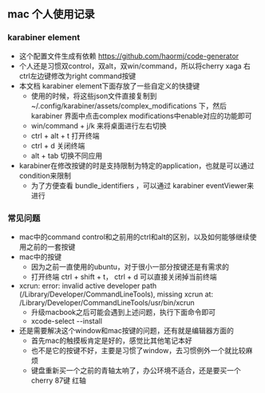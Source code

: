 ## mac 个人使用记录

### karabiner element

- 这个配置文件生成有依赖 https://github.com/haormj/code-generator
- 个人还是习惯双control，双alt，双win/command，所以将cherry xaga 右ctrl左边键修改为right command按键
- 本文档 karabiner element下面存放了一些自定义的快捷键
    - 使用的时候，将这些json文件直接复制到 ~/.config/karabiner/assets/complex_modifications 下，然后 karabiner 界面中点击complex modifications中enable对应的功能即可
    - win/command + j/k 来将桌面进行左右切换
    - ctrl + alt + t 打开终端
    - ctrl + d 关闭终端
    - alt + tab 切换不同应用
- karabiner在修改按键的时是支持限制为特定的application，也就是可以通过condition来限制
    - 为了方便查看 bundle_identifiers ，可以通过 karabiner eventViewer来进行

### 常见问题

- mac中的command control和之前用的ctrl和alt的区别，以及如何能够继续使用之前的一套按键
- mac中的按键
    - 因为之前一直使用的ubuntu，对于很小一部分按键还是有需求的
    - 打开终端 ctrl + shift + t， ctrl + d 可以直接关闭掉当前终端
- xcrun: error: invalid active developer path (/Library/Developer/CommandLineTools), missing xcrun at: /Library/Developer/CommandLineTools/usr/bin/xcrun
    - 升级macbook之后可能会遇到上述问题，执行下面命令即可
    - xcode-select --install
- 还是需要解决这个window和mac按键的问题，还有就是编辑器方面的
    - 首先mac的触摸板肯定是好的，感觉比其他笔记本好
    - 也不是它的按键不好，主要是习惯了window，去习惯例外一个就比较麻烦
    - 键盘重新买一个之前的青轴太响了，办公环境不适合，还是要买一个cherry 87键 红轴
